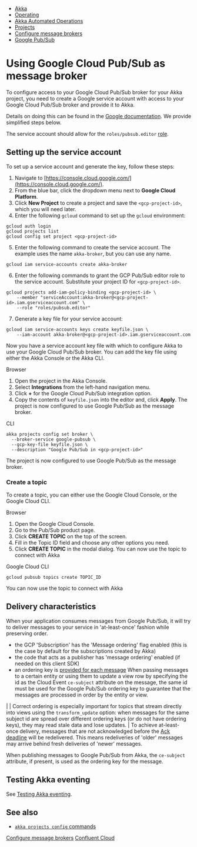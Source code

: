 <!-- <nav> -->
- [Akka](../../index.html)
- [Operating](../index.html)
- [Akka Automated Operations](../akka-platform.html)
- [Projects](index.html)
- [Configure message brokers](message-brokers.html)
- [Google Pub/Sub](broker-google-pubsub.html)

<!-- </nav> -->

# Using Google Cloud Pub/Sub as message broker

To configure access to your Google Cloud Pub/Sub broker for your Akka project, you need to create a Google service account with access to your Google Cloud Pub/Sub broker and provide it to Akka.

Details on doing this can be found in the [Google documentation](https://cloud.google.com/iam/docs/creating-managing-service-accounts). We provide simplified steps below.

The service account should allow for the `roles/pubsub.editor` [role](https://cloud.google.com/pubsub/docs/access-control#roles).

## <a href="about:blank#set-pubsub-service"></a> Setting up the service account

To set up a service account and generate the key, follow these steps:

1. Navigate to [https://console.cloud.google.com/](https://console.cloud.google.com/).
2. From the blue bar, click the dropdown menu next to **Google Cloud Platform**.
3. Click **New Project** to create a project and save the `<gcp-project-id>`, which you will need later.
4. Enter the following `gcloud` command to set up the `gcloud` environment:

```command
gcloud auth login
gcloud projects list
gcloud config set project <gcp-project-id>
```
5. Enter the following command to create the service account. The example uses the name `akka-broker`, but you can use any name.

```command
gcloud iam service-accounts create akka-broker
```
6. Enter the following commands to grant the GCP Pub/Sub editor role to the service account. Substitute your project ID for `<gcp-project-id>`.

```command
gcloud projects add-iam-policy-binding <gcp-project-id> \
    --member "serviceAccount:akka-broker@<gcp-project-id>.iam.gserviceaccount.com" \
    --role "roles/pubsub.editor"
```
7. Generate a key file for your service account:

```command
gcloud iam service-accounts keys create keyfile.json \
    --iam-account akka-broker@<gcp-project-id>.iam.gserviceaccount.com
```
Now you have a service account key file with which to configure Akka to use your Google Cloud Pub/Sub broker. You can add the key file using either the Akka Console or the Akka CLI.

Browser
1. Open the project in the Akka Console.
2. Select **Integrations** from the left-hand navigation menu.
3. Click **+** for the Google Cloud Pub/Sub integration option.
4. Copy the contents of `keyfile.json` into the editor and, click **Apply**.
The project is now configured to use Google Pub/Sub as the message broker.

CLI
```command
akka projects config set broker \
  --broker-service google-pubsub \
  --gcp-key-file keyfile.json \
  --description "Google Pub/Sub in <gcp-project-id>"
```
The project is now configured to use Google Pub/Sub as the message broker.

### <a href="about:blank#_create_a_topic"></a> Create a topic

To create a topic, you can either use the Google Cloud Console, or the Google Cloud CLI.

Browser
1. Open the Google Cloud Console.
2. Go to the Pub/Sub product page.
3. Click **CREATE TOPIC** on the top of the screen.
4. Fill in the Topic ID field and choose any other options you need.
5. Click **CREATE TOPIC** in the modal dialog.
You can now use the topic to connect with Akka

Google Cloud CLI
```command
gcloud pubsub topics create TOPIC_ID
```
You can now use the topic to connect with Akka

## <a href="about:blank#_delivery_characteristics"></a> Delivery characteristics

When your application consumes messages from Google Pub/Sub, it will try to deliver messages to your service in 'at-least-once' fashion while preserving order.

- the GCP 'Subscription' has the 'Message ordering' flag enabled (this is the case by default for the subscriptions created by Akka)
- the code that acts as a publisher has 'message ordering' enabled (if needed on this client SDK)
- an ordering key is [provided for each message](https://cloud.google.com/pubsub/docs/publisher#using-ordering-keys)
When passing messages to a certain entity or using them to update a view row by specifying the id as the Cloud Event `ce-subject` attribute on the message, the same id must be used for the Google Pub/Sub ordering key to guarantee that the messages are processed in order by the entity or view.

|  | Correct ordering is especially important for topics that stream directly into views using the `transform_update` option: when messages for the same subject id are spread over different ordering keys (or do not have ordering keys), they may read stale data and lose updates. |
To achieve at-least-once delivery, messages that are not acknowledged before the [Ack deadline](https://cloud.google.com/pubsub/docs/subscriber#subscription-workflow) will be redelivered. This means redeliveries of 'older' messages may arrive behind fresh deliveries of 'newer' messages.

When publishing messages to Google Pub/Sub from Akka, the `ce-subject` attribute, if present, is used as the ordering key for the message.

## <a href="about:blank#_testing_akka_eventing"></a> Testing Akka eventing

See [Testing Akka eventing](message-brokers.html#_testing).

## <a href="about:blank#_see_also"></a> See also

- <a href="../../reference/cli/akka-cli/akka_projects_config.html#_see_also">`akka projects config` commands</a>

<!-- <footer> -->
<!-- <nav> -->
[Configure message brokers](message-brokers.html) [Confluent Cloud](broker-confluent.html)
<!-- </nav> -->

<!-- </footer> -->

<!-- <aside> -->

<!-- </aside> -->
